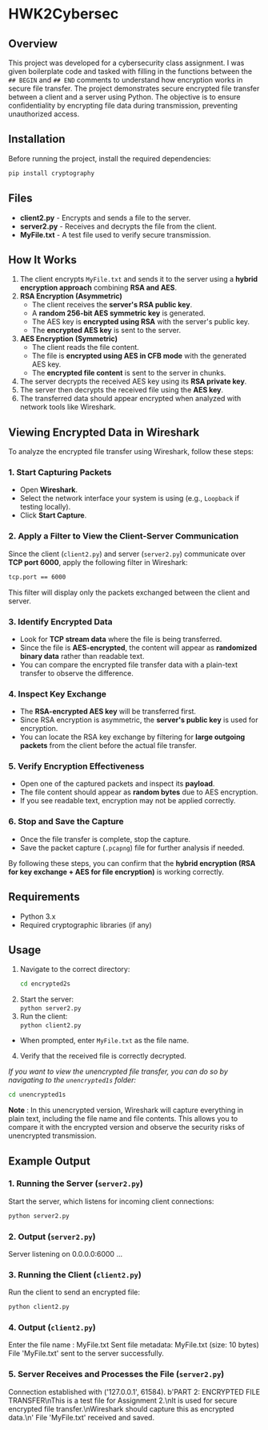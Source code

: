 # HWK2Cybersec

## Overview
This project was developed for a cybersecurity class assignment. I was given boilerplate code and tasked with filling in the functions between the `## BEGIN` and `## END` comments to understand how encryption works in secure file transfer. The project demonstrates secure encrypted file transfer between a client and a server using Python. The objective is to ensure confidentiality by encrypting file data during transmission, preventing unauthorized access.


## Installation
Before running the project, install the required dependencies:
```bash
pip install cryptography
```


## Files
- **client2.py** - Encrypts and sends a file to the server.
- **server2.py** - Receives and decrypts the file from the client.
- **MyFile.txt** - A test file used to verify secure transmission.


## How It Works
1. The client encrypts `MyFile.txt` and sends it to the server using a **hybrid encryption approach** combining **RSA and AES**.
2. **RSA Encryption (Asymmetric)**
   - The client receives the **server's RSA public key**.
   - A **random 256-bit AES symmetric key** is generated.
   - The AES key is **encrypted using RSA** with the server's public key.
   - The **encrypted AES key** is sent to the server.
3. **AES Encryption (Symmetric)**
   - The client reads the file content.
   - The file is **encrypted using AES in CFB mode** with the generated AES key.
   - The **encrypted file content** is sent to the server in chunks.
4. The server decrypts the received AES key using its **RSA private key**.
5. The server then decrypts the received file using the **AES key**.
6. The transferred data should appear encrypted when analyzed with network tools like Wireshark.


## Viewing Encrypted Data in Wireshark

To analyze the encrypted file transfer using Wireshark, follow these steps:

### **1. Start Capturing Packets**
- Open **Wireshark**.
- Select the network interface your system is using (e.g., `Loopback` if testing locally).
- Click **Start Capture**.

### **2. Apply a Filter to View the Client-Server Communication**
Since the client (`client2.py`) and server (`server2.py`) communicate over **TCP port 6000**, apply the following filter in Wireshark:

```bash
tcp.port == 6000
```


This filter will display only the packets exchanged between the client and server.

### **3. Identify Encrypted Data**
- Look for **TCP stream data** where the file is being transferred.
- Since the file is **AES-encrypted**, the content will appear as **randomized binary data** rather than readable text.
- You can compare the encrypted file transfer data with a plain-text transfer to observe the difference.

### **4. Inspect Key Exchange**
- The **RSA-encrypted AES key** will be transferred first.
- Since RSA encryption is asymmetric, the **server's public key** is used for encryption.
- You can locate the RSA key exchange by filtering for **large outgoing packets** from the client before the actual file transfer.

### **5. Verify Encryption Effectiveness**
- Open one of the captured packets and inspect its **payload**.
- The file content should appear as **random bytes** due to AES encryption.
- If you see readable text, encryption may not be applied correctly.

### **6. Stop and Save the Capture**
- Once the file transfer is complete, stop the capture.
- Save the packet capture (`.pcapng`) file for further analysis if needed.

By following these steps, you can confirm that the **hybrid encryption (RSA for key exchange + AES for file encryption)** is working correctly.



## Requirements
- Python 3.x
- Required cryptographic libraries (if any)



## Usage
1. Navigate to the correct directory:
   ```bash
   cd encrypted2s
   ```
2.  Start the server:  
   `python server2.py`
3.  Run the client:  
   `python client2.py`  
   - When prompted, enter `MyFile.txt` as the file name.
4. Verify that the received file is correctly decrypted.

*If you want to view the unencrypted file transfer, you can do so by navigating to the `unencrypted1s` folder:*
```bash
cd unencrypted1s
```
**Note** : In this unencrypted version, Wireshark will capture everything in plain text, including the file name and file contents. This allows you to compare it with the encrypted version and observe the security risks of unencrypted transmission.





## Example Output


### **1. Running the Server (`server2.py`)**
Start the server, which listens for incoming client connections:
```bash
python server2.py
```

### **2. Output (`server2.py`)**
Server listening on 0.0.0.0:6000 ...

### **3. Running the Client (`client2.py`)**
Run the client to send an encrypted file:
```bash
python client2.py
```

### **4. Output (`client2.py`)**
Enter the file name : MyFile.txt
Sent file metadata: MyFile.txt (size: 10 bytes)
File 'MyFile.txt' sent to the server successfully.

### **5. Server Receives and Processes the File (`server2.py`)**
Connection established with ('127.0.0.1', 61584).
b'PART 2: ENCRYPTED FILE TRANSFER\nThis is a test file for Assignment 2.\nIt is used for secure encrypted file transfer.\nWireshark should capture this as encrypted data.\n'
File 'MyFile.txt' received and saved.
